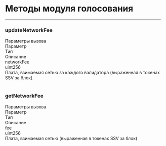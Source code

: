 # Методы модуля голосования
___
<h3><span class="ssv-text-bg">updateNetworkFee</span></h3>
<span>Параметры вызова</span>

<div class="ssv-table-3col">
  <div class="ssv-cell ssv-text-bold">
    <span>Параметр</span>
  </div>
  <div class="ssv-cell ssv-text-bold">
     <span>Тип</span>
  </div>
  <div class="ssv-cell ssv-text-bold">
     <span>Описание</span>
  </div>

  <div class="ssv-cell">
     <span>networkFee</span>
  </div>
  <div class="ssv-cell">
    <span>uint256</span>
  </div>
  <div class="ssv-cell">
    <span>
        Плата, взимаемая сетью за каждого валидатора (выраженная в токенах SSV за блок).
    </span>
  </div>
</div>
<br/>
<h3><span class="ssv-text-bg">getNetworkFee</span></h3>
<span>Параметры вызова</span>

<div class="ssv-table-3col">
  <div class="ssv-cell ssv-text-bold">
    <span>Параметр</span>
  </div>
  <div class="ssv-cell ssv-text-bold">
     <span>Тип</span>
  </div>
  <div class="ssv-cell ssv-text-bold">
     <span>Описание</span>
  </div>

  <div class="ssv-cell">
     <span>fee</span>
  </div>
  <div class="ssv-cell">
    <span>uint256</span>
  </div>
  <div class="ssv-cell">
    <span>
        Плата, взимаемая сетью (выраженная в токенах SSV за блок)
    </span>
  </div>
</div>
